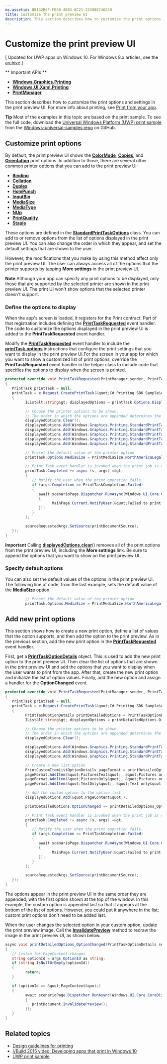 ```yaml
---
ms.assetid: 88132B6F-FB50-4B03-BC21-233988746230
title: Customize the print preview UI
description: This section describes how to customize the print options and settings in the print preview UI.
---
```

# Customize the print preview UI

\[ Updated for UWP apps on Windows 10. For Windows 8.x articles, see the [archive](http://go.microsoft.com/fwlink/p/?linkid=619132) \]


** Important APIs **

-   [**Windows.Graphics.Printing**](https://msdn.microsoft.com/library/windows/apps/BR226489)
-   [**Windows.UI.Xaml.Printing**](https://msdn.microsoft.com/library/windows/apps/BR243325)
-   [**PrintManager**](https://msdn.microsoft.com/library/windows/apps/BR226426)

This section describes how to customize the print options and settings in the print preview UI. For more info about printing, see [Print from your app](print-from-your-app.md).

**Tip**  Most of the examples in this topic are based on the print sample. To see the full code, download the [Universal Windows Platform (UWP) print sample](http://go.microsoft.com/fwlink/p/?LinkId=619984) from the [Windows-universal-samples repo](http://go.microsoft.com/fwlink/p/?LinkId=619979) on GitHub.

 

## Customize print options

By default, the print preview UI shows the [**ColorMode**](https://msdn.microsoft.com/library/windows/apps/BR226478), [**Copies**](https://msdn.microsoft.com/library/windows/apps/BR226479), and [**Orientation**](https://msdn.microsoft.com/library/windows/apps/BR226486) print options. In addition to those, there are several other common printer options that you can add to the print preview UI:

-   [**Binding**](https://msdn.microsoft.com/library/windows/apps/BR226476)
-   [**Collation**](https://msdn.microsoft.com/library/windows/apps/BR226477)
-   [**Duplex**](https://msdn.microsoft.com/library/windows/apps/BR226480)
-   [**HolePunch**](https://msdn.microsoft.com/library/windows/apps/BR226481)
-   [**InputBin**](https://msdn.microsoft.com/library/windows/apps/BR226482)
-   [**MediaSize**](https://msdn.microsoft.com/library/windows/apps/BR226483)
-   [**MediaType**](https://msdn.microsoft.com/library/windows/apps/BR226484)
-   [**NUp**](https://msdn.microsoft.com/library/windows/apps/BR226485)
-   [**PrintQuality**](https://msdn.microsoft.com/library/windows/apps/BR226487)
-   [**Staple**](https://msdn.microsoft.com/library/windows/apps/BR226488)

These options are defined in the [**StandardPrintTaskOptions**](https://msdn.microsoft.com/library/windows/apps/BR226475) class. You can add to or remove options from the list of options displayed in the print preview UI. You can also change the order in which they appear, and set the default settings that are shown to the user.

However, the modifications that you make by using this method affect only the print preview UI. The user can always access all of the options that the printer supports by tapping **More settings** in the print preview UI.

**Note**  Although your app can specify any print options to be displayed, only those that are supported by the selected printer are shown in the print preview UI. The print UI won't show options that the selected printer doesn't support.

 

### Define the options to display

When the app's screen is loaded, it registers for the Print contract. Part of that registration includes defining the [**PrintTaskRequested**](https://msdn.microsoft.com/library/windows/apps/br206597) event handler. The code to customize the options displayed in the print preview UI is added to the **PrintTaskRequested** event handler.

Modify the [**PrintTaskRequested**](https://msdn.microsoft.com/library/windows/apps/br206597) event handler to include the [**printTask.options**](https://msdn.microsoft.com/library/windows/apps/BR226469) instructions that configure the print settings that you want to display in the print preview UI.For the screen in your app for which you want to show a customized list of print options, override the **PrintTaskRequested** event handler in the helper class to include code that specifies the options to display when the screen is printed.

``` csharp
protected override void PrintTaskRequested(PrintManager sender, PrintTaskRequestedEventArgs e)
{
   PrintTask printTask = null;
   printTask = e.Request.CreatePrintTask(&quot;C# Printing SDK Sample&quot;, sourceRequestedArgs =&gt;
   {
         IList&lt;string&gt; displayedOptions = printTask.Options.DisplayedOptions;

         // Choose the printer options to be shown.
         // The order in which the options are appended determines the order in which they appear in the UI
         displayedOptions.Clear();
         displayedOptions.Add(Windows.Graphics.Printing.StandardPrintTaskOptions.Copies);
         displayedOptions.Add(Windows.Graphics.Printing.StandardPrintTaskOptions.Orientation);
         displayedOptions.Add(Windows.Graphics.Printing.StandardPrintTaskOptions.MediaSize);
         displayedOptions.Add(Windows.Graphics.Printing.StandardPrintTaskOptions.Collation);
         displayedOptions.Add(Windows.Graphics.Printing.StandardPrintTaskOptions.Duplex);

         // Preset the default value of the printer option
         printTask.Options.MediaSize = PrintMediaSize.NorthAmericaLegal;

         // Print Task event handler is invoked when the print job is completed.
         printTask.Completed += async (s, args) =&gt;
         {
            // Notify the user when the print operation fails.
            if (args.Completion == PrintTaskCompletion.Failed)
            {
               await scenarioPage.Dispatcher.RunAsync(Windows.UI.Core.CoreDispatcherPriority.Normal, () =&gt;
               {
                     MainPage.Current.NotifyUser(&quot;Failed to print.&quot;, NotifyType.ErrorMessage);
               });
            }
         };

         sourceRequestedArgs.SetSource(printDocumentSource);
   });
}
```

**Important**  Calling [**displayedOptions.clear**](https://msdn.microsoft.com/library/windows/apps/BR226453)() removes all of the print options from the print preview UI, including the **More settings** link. Be sure to append the options that you want to show on the print preview UI.

### Specify default options

You can also set the default values of the options in the print preview UI. The following line of code, from the last example, sets the default value of the [**MediaSize**](https://msdn.microsoft.com/library/windows/apps/BR226483) option.

``` csharp
         // Preset the default value of the printer option
         printTask.Options.MediaSize = PrintMediaSize.NorthAmericaLegal;
```         

## Add new print options

This section shows how to create a new print option, define a list of values that the option supports, and then add the option to the print preview. As in the previous section, add the new print option in the [**PrintTaskRequested**](https://msdn.microsoft.com/library/windows/apps/br206597) event handler.

First, get a [**PrintTaskOptionDetails**](https://msdn.microsoft.com/library/windows/apps/Hh701256) object. This is used to add the new print option to the print preview UI. Then clear the list of options that are shown in the print preview UI and add the options that you want to display when the user wants to print from the app. After that, create the new print option and initialize the list of option values. Finally, add the new option and assign a handler for the **OptionChanged** event.

``` csharp
protected override void PrintTaskRequested(PrintManager sender, PrintTaskRequestedEventArgs e)
{
   PrintTask printTask = null;
   printTask = e.Request.CreatePrintTask(&quot;C# Printing SDK Sample&quot;, sourceRequestedArgs =&gt;
   {
         PrintTaskOptionDetails printDetailedOptions = PrintTaskOptionDetails.GetFromPrintTaskOptions(printTask.Options);
         IList&lt;string&gt; displayedOptions = printDetailedOptions.DisplayedOptions;

         // Choose the printer options to be shown.
         // The order in which the options are appended determines the order in which they appear in the UI
         displayedOptions.Clear();

         displayedOptions.Add(Windows.Graphics.Printing.StandardPrintTaskOptions.Copies);
         displayedOptions.Add(Windows.Graphics.Printing.StandardPrintTaskOptions.Orientation);
         displayedOptions.Add(Windows.Graphics.Printing.StandardPrintTaskOptions.ColorMode);

         // Create a new list option
         PrintCustomItemListOptionDetails pageFormat = printDetailedOptions.CreateItemListOption(&quot;PageContent&quot;, &quot;Pictures&quot;);
         pageFormat.AddItem(&quot;PicturesText&quot;, &quot;Pictures and text&quot;);
         pageFormat.AddItem(&quot;PicturesOnly&quot;, &quot;Pictures only&quot;);
         pageFormat.AddItem(&quot;TextOnly&quot;, &quot;Text only&quot;);

         // Add the custom option to the option list
         displayedOptions.Add(&quot;PageContent&quot;);

         printDetailedOptions.OptionChanged += printDetailedOptions_OptionChanged;

         // Print Task event handler is invoked when the print job is completed.
         printTask.Completed += async (s, args) =&gt;
         {
            // Notify the user when the print operation fails.
            if (args.Completion == PrintTaskCompletion.Failed)
            {
               await scenarioPage.Dispatcher.RunAsync(Windows.UI.Core.CoreDispatcherPriority.Normal, () =&gt;
               {
                     MainPage.Current.NotifyUser(&quot;Failed to print.&quot;, NotifyType.ErrorMessage);
               });
            }
         };

         sourceRequestedArgs.SetSource(printDocumentSource);
   });
}
```

The options appear in the print preview UI in the same order they are appended, with the first option shown at the top of the window. In this example, the custom option is appended last so that it appears at the bottom of the list of options. However, you could put it anywhere in the list; custom print options don't need to be added last.

When the user changes the selected option in your custom option, update the print preview image. Call the [**InvalidatePreview**](https://msdn.microsoft.com/library/windows/apps/Hh702146) method to redraw the image in the print preview UI, as shown below.

``` csharp
async void printDetailedOptions_OptionChanged(PrintTaskOptionDetails sender, PrintTaskOptionChangedEventArgs args)
{
   // Listen for PageContent changes
   string optionId = args.OptionId as string;
   if (string.IsNullOrEmpty(optionId))
   {
         return;
   }

   if (optionId == &quot;PageContent&quot;)
   {
         await scenarioPage.Dispatcher.RunAsync(Windows.UI.Core.CoreDispatcherPriority.Normal, () =&gt;
         {
            printDocument.InvalidatePreview();
         });
   }
}
```

## Related topics

* [Design guidelines for printing](https://msdn.microsoft.com/library/windows/apps/Hh868178)
* [//Build 2015 video: Developing apps that print in Windows 10](https://channel9.msdn.com/Events/Build/2015/2-94)
* [UWP print sample](http://go.microsoft.com/fwlink/p/?LinkId=619984)



<!--HONumber=Jun16_HO1-->


